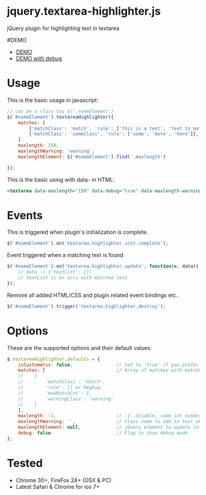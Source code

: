 jquery.textarea-highlighter.js
==============================

jQuery plugin for highlighting text in textarea

#DEMO

- [DEMO](http://marexandre.github.io/jquery.textarea-highlighter.js/demo/ "DEMO")
- [DEMO with debug](http://marexandre.github.io/jquery.textarea-highlighter.js/demo/test.html "DEMO with debug")


# Usage

This is the basic usage in javascript:

```javascript
// can be a class too $('.someElement')
$('#someElement').textareaHighlighter({
    matches: [
        {'matchClass': 'match', 'rule': ['this is a test', 'text to match']},
        {'matchClass': 'someClass', 'rule': ['some', 'more', 'here']},
    ]
    maxlength: 150,
    maxlengthWarning: 'warning',
    maxlengthElement: $('#someElement').find('.maxlength')

});
```

This is the basic using with data- in HTML:

```html
<textarea data-maxlength="150" data-debug="true" data-maxlength-warning="warning"></textarea>
```

# Events

This is triggered when plugin's initialization is complete.

```javascript
$('#someElement').on('textarea.highlighter.init.complete');
```

Event triggered when a matching text is found

```javascript
$('#someElement').on('textarea.highlighter.update', function(e, data){
    // data -> {'textList': []}
    // textList is an arry with matched text
});
```

Remove all added HTML/CSS and plugin related event bindings etc..

```javascript
$('#someElement').trigger('textarea.highlighter.destroy');
```

# Options

These are the supported options and their default values:

```javascript
$.textareaHighlighter.defaults = {
    isCustomeCss: false,                // Set to 'true' if you prefer to use minimal css added with the plugin
    matches: [                          // Array of matches with matchClass & word array
    //    {
    //        'matchClass': 'match',
    //        'rule': [] or RegExp,
    //        'maxMatchCnt': 1,
    //        'warningClass': 'warning'
    //    }
    ],
    maxlength: -1,                      // -1: disable, some int number over 0
    maxlengthWarning: '',               // Class name to add to text when it's over max length
    maxlengthElement: null,             // jQuery element to update letter count in the view
    debug: false                        // Flag to show debug mode
};
```

# Tested

- Chrome 30+, FireFox 24+ (OSX & PC)
- Latest Safari & Chrome for ios 7+

